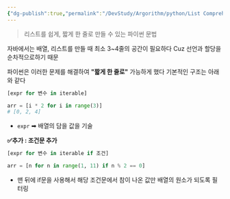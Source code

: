 ```yaml
---
{"dg-publish":true,"permalink":"/DevStudy/Argorithm/python/List Comprehension/","noteIcon":"","created":"2025-07-11T21:08:09.039+09:00","updated":"2025-07-21T10:35:35.631+09:00"}
---
```




> 리스트를 쉽게, 짧게 한 줄로 만들 수 있는 파이썬 문법 

자바에서는 배열, 리스트를 만들 때 최소 3~4줄의 공간이 필요하다 Cuz 선언과 할당을 순차적으로하기 때문 

파이썬은 이러한 문제를 해결하여 **"짧게 한 줄로"** 가능하게 했다
기본적인 구조는 아래와 같다
```python
[expr for 변수 in iterable]

arr = [i * 2 for i in range(3)]
# [0, 2, 4]
```
- `expr` ➡ 배열의 담을 값을 기술


**✅추가 : 조건문 추가** 

```python
[expr for 변수 in iterable if 조건]

arr = [n for n in range(1, 11) if n % 2 == 0]
```
- 맨 뒤에 if문을 사용해서 해당 조건문에서 참이 나온 값만 배열의 원소가 되도록 필터링 
